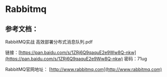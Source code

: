 # Rabbitmq





## 参考文档：

RabbitMQ实战  高效部署分布式消息队列.pdf

链接：[https://pan.baidu.com/s/1ZRj6Q9qaquE2e9Ww8Q-nkw](https://pan.baidu.com/s/1ZRj6Q9qaquE2e9Ww8Q-nkw) 密码：71ug

RabbitMQ官网地址：    [http://www.rabbitmq.com](http://www.rabbitmq.com)

